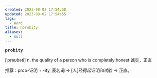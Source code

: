 ```yaml
---
created: 2023-08-02 17:54:50
updated: 2023-08-02 17:54:55
tags:
  - Word
title: 📖probity
aliases:
  - null
---
```


<pre><strong>probity</strong></pre>
[ˈprəʊbəti]
n. the quality of a person who is completely honest 诚实，正直

推荐：prob-证明 + -ity, 表名词 → [人]经得起证明和试验 → 正直。